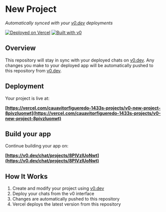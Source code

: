 # New Project

*Automatically synced with your [v0.dev](https://v0.dev) deployments*

[![Deployed on Vercel](https://img.shields.io/badge/Deployed%20on-Vercel-black?style=for-the-badge&logo=vercel)](https://vercel.com/cauavitorfigueredo-1433s-projects/v0-new-project-8pivzluonwt)
[![Built with v0](https://img.shields.io/badge/Built%20with-v0.dev-black?style=for-the-badge)](https://v0.dev/chat/projects/8PIVzlUoNwt)

## Overview

This repository will stay in sync with your deployed chats on [v0.dev](https://v0.dev).
Any changes you make to your deployed app will be automatically pushed to this repository from [v0.dev](https://v0.dev).

## Deployment

Your project is live at:

**[https://vercel.com/cauavitorfigueredo-1433s-projects/v0-new-project-8pivzluonwt](https://vercel.com/cauavitorfigueredo-1433s-projects/v0-new-project-8pivzluonwt)**

## Build your app

Continue building your app on:

**[https://v0.dev/chat/projects/8PIVzlUoNwt](https://v0.dev/chat/projects/8PIVzlUoNwt)**

## How It Works

1. Create and modify your project using [v0.dev](https://v0.dev)
2. Deploy your chats from the v0 interface
3. Changes are automatically pushed to this repository
4. Vercel deploys the latest version from this repository